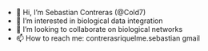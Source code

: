 - 👋 Hi, I’m Sebastian Contreras (@Cold7)
- 👀 I’m interested in biological data integration
- 💞️ I’m looking to collaborate on biological networks
- 📫 How to reach me: contrerasriquelme.sebastian <at> gmail

<!---
Cold7/Cold7 is a ✨ special ✨ repository because its `README.md` (this file) appears on your GitHub profile.
You can click the Preview link to take a look at your changes.
--->
